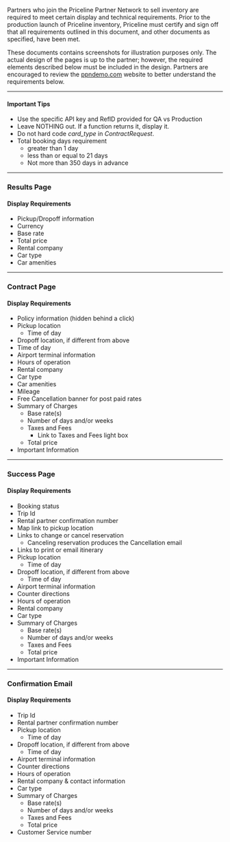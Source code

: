 Partners who join the Priceline Partner Network to sell inventory are required to meet certain display and technical requirements. Prior to the production launch of Priceline inventory, Priceline must certify and sign off that all requirements outlined in this document, and other documents as specified, have been met.

These documents contains screenshots for illustration purposes only. The actual design of the pages is up to the partner; however, the required elements described below must be included in the design. Partners are encouraged to review the [ppndemo.com](http://www.ppndemo.com) website to better understand the requirements below.

-----------

#### <a class='anchor' name='tips'></a>Important Tips

- Use the specific API key and RefID provided for QA vs Production
- Leave NOTHING out. If a function returns it, display it.
- Do not hard code *card_type* in *ContractRequest*.
- Total booking days requirement
    - greater than 1 day
    - less than or equal to 21 days
    - Not more than 350 days in advance

-----------  

### <a class='anchor' name='results'></a>Results Page

#### Display Requirements
* Pickup/Dropoff information
* Currency
* Base rate
* Total price
* Rental company
* Car type
* Car amenities

-----------

### <a class='anchor' name='contract'></a>Contract Page

#### Display Requirements
* Policy information (hidden behind a click)
* Pickup location
	* Time of day
* Dropoff location, if different from above
* Time of day
* Airport terminal information
* Hours of operation
* Rental company
* Car type
* Car amenities
* Mileage
* Free Cancellation banner for post paid rates
* Summary of Charges
	* Base rate(s)
	* Number of days and/or weeks
	* Taxes and Fees
		* Link to Taxes and Fees light box
	* Total price
* Important Information

-----------

### <a class='anchor' name='success'></a>Success Page

#### Display Requirements
* Booking status
* Trip Id
* Rental partner confirmation number
* Map link to pickup location
* Links to change or cancel reservation
	* Canceling reservation produces the Cancellation email
* Links to print or email itinerary
* Pickup location
	* Time of day
* Dropoff location, if different from above
	* Time of day
* Airport terminal information
* Counter directions
* Hours of operation
* Rental company
* Car type
* Summary of Charges
	* Base rate(s)
	* Number of days and/or weeks
	* Taxes and Fees
	* Total price
* Important Information

-----------

### <a class='anchor' name='email'></a>Confirmation Email

#### Display Requirements
* Trip Id
* Rental partner confirmation number
* Pickup location
	* Time of day
* Dropoff location, if different from above
	* Time of day
* Airport terminal information
* Counter directions
* Hours of operation
* Rental company & contact information
* Car type
* Summary of Charges
	* Base rate(s)
	* Number of days and/or weeks
	* Taxes and Fees
	* Total price
* Customer Service number
